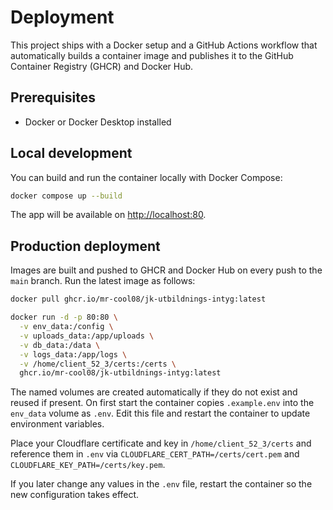 # Deployment

This project ships with a Docker setup and a GitHub Actions workflow that automatically builds a container image and publishes it to the GitHub Container Registry (GHCR) and Docker Hub.

## Prerequisites

- Docker or Docker Desktop installed

## Local development

You can build and run the container locally with Docker Compose:

```bash
docker compose up --build
```

The app will be available on <http://localhost:80>.

## Production deployment

Images are built and pushed to GHCR and Docker Hub on every push to the `main` branch. Run the latest image as follows:

```bash
docker pull ghcr.io/mr-cool08/jk-utbildnings-intyg:latest

docker run -d -p 80:80 \
  -v env_data:/config \
  -v uploads_data:/app/uploads \
  -v db_data:/data \
  -v logs_data:/app/logs \
  -v /home/client_52_3/certs:/certs \
  ghcr.io/mr-cool08/jk-utbildnings-intyg:latest
```

The named volumes are created automatically if they do not exist and reused if present. On first
start the container copies `.example.env` into the `env_data` volume as `.env`.
Edit this file and restart the container to update environment variables.

Place your Cloudflare certificate and key in `/home/client_52_3/certs` and
reference them in `.env` via `CLOUDFLARE_CERT_PATH=/certs/cert.pem` and
`CLOUDFLARE_KEY_PATH=/certs/key.pem`.

If you later change any values in the `.env` file, restart the container so the new configuration takes effect.

